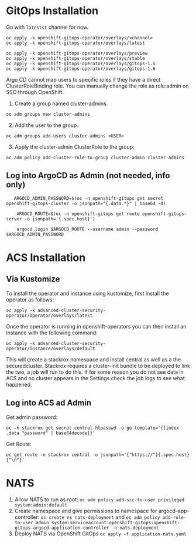# GitOps Installation

Go with `latestst` channel for now.
```
oc apply -k openshift-gitops-operator/overlays/<channel>
oc apply -k openshift-gitops-operator/overlays/latest

oc apply -k openshift-gitops-operator/overlays/preview
oc apply -k openshift-gitops-operator/overlays/stable
oc apply -k openshift-gitops-operator/overlays/gitops-1.5
oc apply -k openshift-gitops-operator/overlays/gitops-1.6
```

Argo CD cannot map users to specific roles if they have a direct ClusterRoleBinding role. You can manually change the role as role:admin on SSO through OpenShift.

1. Create a group named cluster-admins.
```
oc adm groups new cluster-admins
```

2. Add the user to the group.
```
oc adm groups add-users cluster-admins <USER>
```

3. Apply the cluster-admin ClusterRole to the group:

```
oc adm policy add-cluster-role-to-group cluster-admin cluster-admins
```

## Log into ArgoCD as Admin (not needed, info only)
```
   ARGOCD_ADMIN_PASSWORD=$(oc -n openshift-gitops get secret openshift-gitops-cluster -o jsonpath="{.data.*}" | base64 -d)

    ARGOCD_ROUTE=$(oc -n openshift-gitops get route openshift-gitops-server -o jsonpath='{.spec.host}')

    argocd login $ARGOCD_ROUTE --username admin --password $ARGOCD_ADMIN_PASSWORD
```

# ACS Installation

## Via Kustomize
To install the operator and instance using kustomize, first install the operator as follows:
```
oc apply -k advanced-cluster-security-operator/operator/overlays/latest
```

Once the operator is running in openshift-operators you can then install an instance with the following command:

```
oc apply -k advanced-cluster-security-operator/instance/overlays/default
```

This will create a stackrox namespace and install central as well as a the securedcluster. Stackrox requires a cluster-init bundle to be deployed to link the two, a job will run to do this. If for some reason you do not see data in ACS and no cluster appears in the Settings check the job logs to see what happened.

## Log into ACS ad Admin

Get admin password:
```
oc -n stackrox get secret central-htpasswd -o go-template='{{index .data "password" | base64decode}}'
```

Get Route:
```
oc get route -n stackrox central -o jsonpath='{"https://"}{.spec.host}{"\n"}'
```

# NATS
1. Allow NATS to run as root: `oc adm policy add-scc-to-user privileged system:admin:default`
2. Create namespace and give permissions to namespace for argocd-app-controller: `oc create ns nats-deployment` and  `oc adm policy add-role-to-user admin system:serviceaccount:openshift-gitops:openshift-gitops-argocd-application-controller -n nats-deployment`
3. Deploy NATS via OpenShift GitOps `oc apply -f application-nats.yaml`

